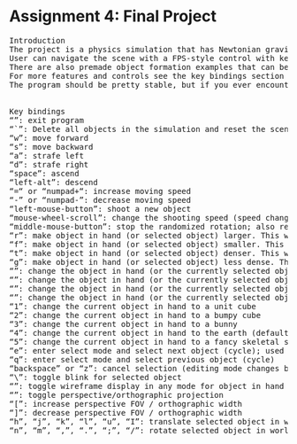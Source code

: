 # Assignment 4: Final Project
<pre>
Introduction
The project is a physics simulation that has Newtonian gravity between all pairs of objects, as well as elastic collision for spheres (only one-on-one collision is currently supported; if an object collides with more than two other objects at the exact same frame, the calculation would not be correct; you should also not put two objects at the same place; if the model is not a sphere, the collision calculation uses the smallest bounding sphere).
User can navigate the scene with a FPS-style control with keyboard and mouse. User can shoot new objects into the scene by clicking the left mouse button (a preview of the object is displayed at the bottom-right corner of the screen, referred to as the object in “hand”). The default shooting speed is zero (i.e. put a static object at the bottom-right corner of the screen). User can change the shooting speed with the mouse wheel. A cone will appear at the bottom-right corner of the screen to indicate the shooting direction and speed. The size and density can also be changed interactively. Object in hand is given a random rotation speed that roughly follows a logarithmic distribution; if you find it annoying you can press the middle mouse button to stop the rotation, or press a number key again (for example 4 for the earth model) to re-randomize the rotation. If the object in hand is too large and blocks the view, you can press F1 to change it to wireframe mode.
There are also premade object formation examples that can be dynamically loaded and added to the scene (by pressing a number key in 6~0 and F5~F8; it is recommended to press “`” to clear the scene first; 6, F5 and F6 are the most recommended examples; you can also write your own example files and put them in the “data/examples” folder.
For more features and controls see the key bindings section below.
The program should be pretty stable, but if you ever encounter a case where you cannot add new objects, it is likely due to there are objects in the scene that has infinite properties (putting two objects at the exact same place would cause this to happen); in this case simply press “`” (the first key on the number row) to delete all objects in the simulation to reset the scene. Also, please avoid putting too many objects in the scene. Since this is a simulation that has gravity between every pair of objects (instead of a single gravity like the usual physics simulation in video games), the complexity is O(n2).


Key bindings
“<esc>”: exit program
“`”: Delete all objects in the simulation and reset the scene
“w”: move forward
“s”: move backward
“a”: strafe left
“d”: strafe right
“space”: ascend
“left-alt”: descend
“=“ or “numpad+“: increase moving speed
“-” or “numpad-”: decrease moving speed
“left-mouse-button”: shoot a new object
“mouse-wheel-scroll”: change the shooting speed (speed change is linear in low speed, and exponential in high speed).
“middle-mouse-button”: stop the randomized rotation; also reset launch speed to zero
“r”: make object in hand (or selected object) larger. This will increase the mass while preserving the density.
“f”: make object in hand (or selected object) smaller. This will decrease the mass while preserving the density.
“t”: make object in hand (or selected object) denser. This will increase the mass while preserving the size.
“g”: make object in hand (or selected object) less dense. This will decrease the mass while preserving the size.
“<F1>”: change the object in hand (or the currently selected object in scene) to wireframe mode
“<F2>”: change the object in hand (or the currently selected object in scene) to flat mode
“<F3>”: change the object in hand (or the currently selected object in scene) to smooth mode
“<F4>”: change the object in hand (or the currently selected object in scene) to normal-vector display mode
“1”: change the current object in hand to a unit cube
“2”: change the current object in hand to a bumpy cube
“3”: change the current object in hand to a bunny
“4”: change the current object in hand to the earth (default and recommended model)
“5”: change the current object in hand to a fancy skeletal sphere (note this object is actually much larger than it seems and is very massive by default despite the skeletal look; it is intended to function as a “star core”; putting other objects close to it is not recommended)
“e”: enter select mode and select next object (cycle); used for editing objects in the scene
“q”: enter select mode and select previous object (cycle)
“backspace” or “z”: cancel selection (editing mode changes back to the object in “hand”)
“\”: toggle blink for selected object
“<tab>”: toggle wireframe display in any mode for object in hand (or selected object)
“<enter>”: toggle perspective/orthographic projection
“[”: increase perspective FOV / orthographic width
“]”: decrease perspective FOV / orthographic width
“h”, “j”, “k”, “l”, “u”, “I”: translate selected object in world space
“n”, “m”, “,”, “.”, “;”, “/”: rotate selected object in world space
</pre>
